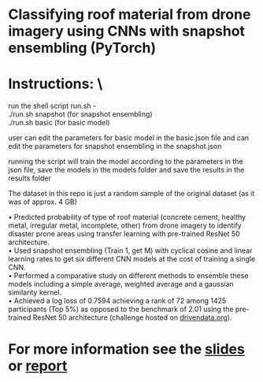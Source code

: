 # Classifying roof material from drone imagery using CNNs with snapshot ensembling (PyTorch)

# Instructions: \
run the shell script run.sh - \
                              ./run.sh snapshot (for snapshot ensembling) \
                              ./run.sh basic (for basic model) 
                              
user can edit the parameters for basic model in the basic.json file
and can edit the parameters for snapshot ensembling in the snapshot.json

running the script will train the model according to the parameters in the json file,
save the models in the models folder and save the results in the results folder

The dataset in this repo is just a random sample of the original dataset (as it was of approx. 4 GB)

• Predicted probability of type of roof material (concrete cement, healthy metal, irregular metal, incomplete, other) from
drone imagery to identify disaster prone areas using transfer learning with pre-trained ResNet 50 architecture. \
• Used snapshot ensembling (Train 1, get M) with cyclical cosine and linear learning rates to get six different CNN models
at the cost of training a single CNN. \
• Performed a comparative study on different methods to ensemble these models including a simple average, weighted
average and a gaussian similarity kernel. \
• Achieved a log loss of 0.7594 achieving a rank of 72 among 1425 participants (Top 5%) as opposed to the benchmark of 2.01 using
the pre-trained ResNet 50 architecture (challenge hosted on [drivendata.org](https://www.drivendata.org/competitions/58/disaster-response-roof-type/)). 

# For more information see the [slides](https://drive.google.com/file/d/10aukzZ9qnsvIrmoYDvsvujC1Ye3tN6yY/view?usp=sharing) or [report](https://drive.google.com/file/d/1Vb7KCHIxwiQXArmUEVHl8bFlvChD5yYc/view?usp=sharing)

